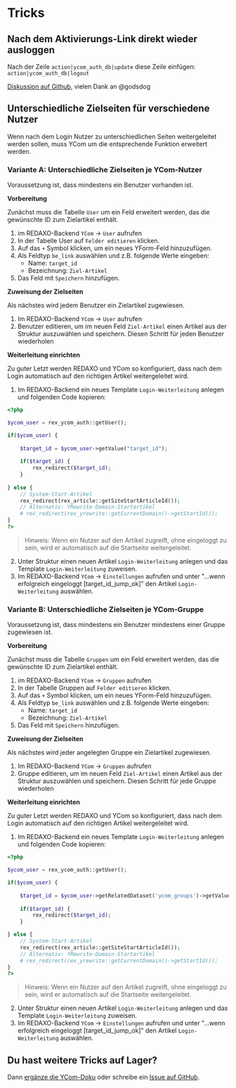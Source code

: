 # Tricks

## Nach dem Aktivierungs-Link direkt wieder ausloggen

Nach der Zeile `action|ycom_auth_db|update` diese Zeile einfügen: `action|ycom_auth_db|logout`

[Diskussion auf Github](https://github.com/yakamara/redaxo_ycom/issues/221), vielen Dank an @godsdog

## Unterschiedliche Zielseiten für verschiedene Nutzer

Wenn nach dem Login Nutzer zu unterschiedlichen Seiten weitergeleitet werden sollen, muss YCom um die entsprechende Funktion erweitert werden.

### Variante A: Unterschiedliche Zielseiten je YCom-Nutzer

Voraussetzung ist, dass mindestens ein Benutzer vorhanden ist.

**Vorbereitung**

Zunächst muss die Tabelle `User` um ein Feld erweitert werden, das die gewünschte ID zum Zielartikel enthält.

1. im REDAXO-Backend `YCom` -> `User` aufrufen
2. In der Tabelle User auf `Felder editieren` klicken.
3. Auf das `+` Symbol klicken, um ein neues YForm-Feld hinzuzufügen.
4. Als Feldtyp `be_link` auswählen und z.B. folgende Werte eingeben:
    * Name: `target_id`
    * Bezeichnung: `Ziel-Artikel`
5. Das Feld mit `Speichern` hinzufügen.

**Zuweisung der Zielseiten**

Als nächstes wird jedem Benutzer ein Zielartikel zugewiesen.

1. Im REDAXO-Backend `YCom` -> `User` aufrufen
2. Benutzer editieren, um im neuen Feld `Ziel-Artikel` einen Artikel aus der Struktur auszuwählen und speichern. Diesen Schritt für jeden Benutzer wiederholen

**Weiterleitung einrichten**

Zu guter Letzt werden REDAXO und YCom so konfiguriert, dass nach dem Login automatisch auf den richtigen Artikel weitergeleitet wird.

1. Im REDAXO-Backend ein neues Template `Login-Weiterleitung` anlegen und folgenden Code kopieren:

```php
<?php

$ycom_user = rex_ycom_auth::getUser();

if($ycom_user) {
    
    $target_id = $ycom_user->getValue("target_id");
    
    if($target_id) {
        rex_redirect($target_id);
    } 
    
} else {
    // System-Start-Artikel
    rex_redirect(rex_article::getSiteStartArticleId()); 
    // Alternativ: YRewrite-Domain-Startartikel
    # rex_redirect(rex_yrewrite::getCurrentDomain()->getStartId()); 
}
?>
```

> Hinweis: Wenn ein Nutzer auf den Artikel zugreift, ohne eingeloggt zu sein, wird er automatisch auf die Startseite weitergeleitet.

2. Unter Struktur einen neuen Artikel `Login-Weiterleitung` anlegen und das Template `Login-Weiterleitung` zuweisen.
3. Im REDAXO-Backend `YCom` -> `Einstellungen` aufrufen und unter "...wenn erfolgreich eingeloggt [target_id_jump_ok]" den Artikel `Login-Weiterleitung` auswählen.

### Variante B: Unterschiedliche Zielseiten je YCom-Gruppe

Voraussetzung ist, dass mindestens ein Benutzer mindestens einer Gruppe zugewiesen ist.

**Vorbereitung**

Zunächst muss die Tabelle `Gruppen` um ein Feld erweitert werden, das die gewünschte ID zum Zielartikel enthält.

1. im REDAXO-Backend `YCom` -> `Gruppen` aufrufen
2. In der Tabelle Gruppen auf `Felder editieren` klicken.
3. Auf das `+` Symbol klicken, um ein neues YForm-Feld hinzuzufügen.
4. Als Feldtyp `be_link` auswählen und z.B. folgende Werte eingeben:
    * Name: `target_id`
    * Bezeichnung: `Ziel-Artikel`
5. Das Feld mit `Speichern` hinzufügen.

**Zuweisung der Zielseiten**

Als nächstes wird jeder angelegten Gruppe ein Zielartikel zugewiesen.

1. Im REDAXO-Backend `YCom` -> `Gruppen` aufrufen
2. Gruppe editieren, um im neuen Feld `Ziel-Artikel` einen Artikel aus der Struktur auszuwählen und speichern. Diesen Schritt für jede Gruppe wiederholen

**Weiterleitung einrichten**

Zu guter Letzt werden REDAXO und YCom so konfiguriert, dass nach dem Login automatisch auf den richtigen Artikel weitergeleitet wird.

1. Im REDAXO-Backend ein neues Template `Login-Weiterleitung` anlegen und folgenden Code kopieren:

```php
<?php

$ycom_user = rex_ycom_auth::getUser();

if($ycom_user) {
    
    $target_id = $ycom_user->getRelatedDataset('ycom_groups')->getValue("target_id");
    
    if($target_id) {
        rex_redirect($target_id);
    } 

} else {
    // System-Start-Artikel
    rex_redirect(rex_article::getSiteStartArticleId()); 
    // Alternativ: YRewrite-Domain-Startartikel
    # rex_redirect(rex_yrewrite::getCurrentDomain()->getStartId()); 
}
?>
```

> Hinweis: Wenn ein Nutzer auf den Artikel zugreift, ohne eingeloggt zu sein, wird er automatisch auf die Startseite weitergeleitet.

2. Unter Struktur einen neuen Artikel `Login-Weiterleitung` anlegen und das Template `Login-Weiterleitung` zuweisen.
3. Im REDAXO-Backend `YCom` -> `Einstellungen` aufrufen und unter "...wenn erfolgreich eingeloggt [target_id_jump_ok]" den Artikel `Login-Weiterleitung` auswählen.

## Du hast weitere Tricks auf Lager?

Dann [ergänze die YCom-Doku](https://github.com/yakamara/redaxo_ycom/tree/master/) oder schreibe ein [Issue auf GitHub](https://github.com/yakamara/redaxo_ycom/issues).
